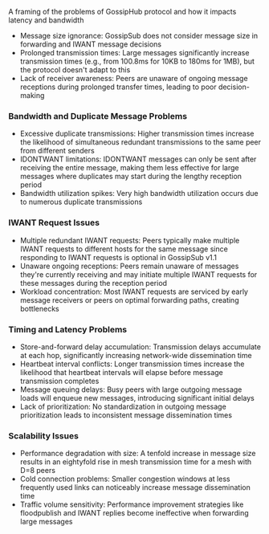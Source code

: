 A framing of the problems of GossipHub protocol and how it impacts latency and bandwidth

- Message size ignorance: GossipSub does not consider message size in forwarding and IWANT message decisions
- Prolonged transmission times: Large messages significantly increase transmission times (e.g., from 100.8ms for 10KB to 180ms for 1MB), but the protocol doesn't adapt to this
- Lack of receiver awareness: Peers are unaware of ongoing message receptions during prolonged transfer times, leading to poor decision-making

### Bandwidth and Duplicate Message Problems
- Excessive duplicate transmissions: Higher transmission times increase the likelihood of simultaneous redundant transmissions to the same peer from different senders
- IDONTWANT limitations: IDONTWANT messages can only be sent after receiving the entire message, making them less effective for large messages where duplicates may start during the lengthy reception period
- Bandwidth utilization spikes: Very high bandwidth utilization occurs due to numerous duplicate transmissions

### IWANT Request Issues
- Multiple redundant IWANT requests: Peers typically make multiple IWANT requests to different hosts for the same message since responding to IWANT requests is optional in GossipSub v1.1
- Unaware ongoing receptions: Peers remain unaware of messages they're currently receiving and may initiate multiple IWANT requests for these messages during the reception period
- Workload concentration: Most IWANT requests are serviced by early message receivers or peers on optimal forwarding paths, creating bottlenecks

### Timing and Latency Problems
- Store-and-forward delay accumulation: Transmission delays accumulate at each hop, significantly increasing network-wide dissemination time
- Heartbeat interval conflicts: Longer transmission times increase the likelihood that heartbeat intervals will elapse before message transmission completes
- Message queuing delays: Busy peers with large outgoing message loads will enqueue new messages, introducing significant initial delays
- Lack of prioritization: No standardization in outgoing message prioritization leads to inconsistent message dissemination times

### Scalability Issues
- Performance degradation with size: A tenfold increase in message size results in an eightyfold rise in mesh transmission time for a mesh with D=8 peers
- Cold connection problems: Smaller congestion windows at less frequently used links can noticeably increase message dissemination time
- Traffic volume sensitivity: Performance improvement strategies like floodpublish and IWANT replies become ineffective when forwarding large messages